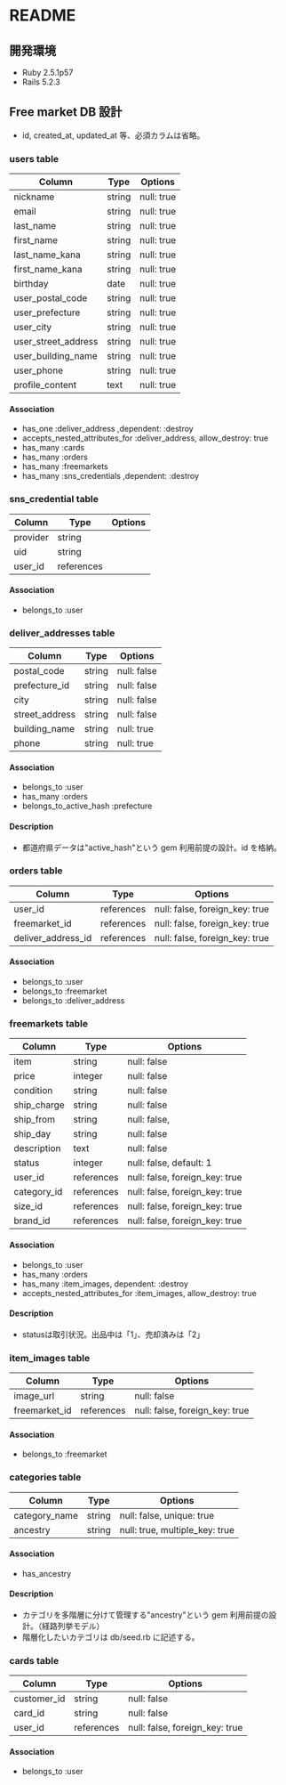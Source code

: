 # README

## 開発環境

- Ruby 2.5.1p57
- Rails 5.2.3

## Free market DB 設計

- id, created_at, updated_at 等、必須カラムは省略。

### users table

| Column              | Type   | Options                                |
| ------------------- | ------ | -------------------------------------- |
| nickname            | string | null: true                             |
| email               | string | null: true                             |
| last_name           | string | null: true                             |
| first_name          | string | null: true                             |
| last_name_kana      | string | null: true                             |
| first_name_kana     | string | null: true                             |
| birthday            | date   | null: true                             |
| user_postal_code    | string | null: true                             |
| user_prefecture     | string | null: true                             |
| user_city           | string | null: true                             |
| user_street_address | string | null: true                             |
| user_building_name  | string | null: true                             |
| user_phone          | string | null: true                             |
| profile_content     | text   | null: true                             |

#### Association

- has_one :deliver_address ,dependent: :destroy
- accepts_nested_attributes_for :deliver_address, allow_destroy: true
- has_many :cards
- has_many :orders
- has_many :freemarkets
- has_many :sns_credentials ,dependent: :destroy

### sns_credential table

| Column   | Type       | Options                        |
| -------- | ---------- | ------------------------------ |
| provider | string     |                                |
| uid      | string     |                                |
| user_id  | references |                                |

#### Association

- belongs_to :user


### deliver_addresses table

| Column          | Type       | Options                        |
| --------------- | ---------- | ------------------------------ |
| postal_code     | string     | null: false                    |
| prefecture_id   | string     | null: false                    |
| city            | string     | null: false                    |
| street_address  | string     | null: false                    |
| building_name   | string     | null: true                     |
| phone           | string     | null: true                     |

#### Association

- belongs_to :user
- has_many :orders
- belongs_to_active_hash :prefecture

#### Description

- 都道府県データは"active_hash"という gem 利用前提の設計。id を格納。

### orders table

| Column             | Type       | Options                        |
| ------------------ | ---------- | ------------------------------ |
| user_id            | references | null: false, foreign_key: true |
| freemarket_id      | references | null: false, foreign_key: true |
| deliver_address_id | references | null: false, foreign_key: true |

#### Association

- belongs_to :user
- belongs_to :freemarket
- belongs_to :deliver_address

### freemarkets table

| Column      | Type       | Options                        |
| ----------- | ---------- | ------------------------------ |
| item        | string     | null: false                    |
| price       | integer    | null: false                    |
| condition   | string     | null: false                    |
| ship_charge | string     | null: false                    |
| ship_from   | string     | null: false,                   |
| ship_day    | string     | null: false                    |
| description | text       | null: false                    |
| status      | integer    | null: false, default: 1        |
| user_id     | references | null: false, foreign_key: true |
| category_id | references | null: false, foreign_key: true |
| size_id     | references | null: false, foreign_key: true |
| brand_id    | references | null: false, foreign_key: true |

#### Association

- belongs_to :user
- has_many :orders
- has_many :item_images, dependent: :destroy
- accepts_nested_attributes_for :item_images, allow_destroy: true

#### Description

- statusは取引状況。出品中は「1」、売却済みは「2」

### item_images table

| Column        | Type       | Options                        |
| ------------- | ---------- | ------------------------------ |
| image_url     | string     | null: false                    |
| freemarket_id | references | null: false, foreign_key: true |

#### Association

- belongs_to :freemarket

### categories table

| Column        | Type   | Options                        |
| ------------- | ------ | ------------------------------ |
| category_name | string | null: false, unique: true      |
| ancestry      | string | null: true, multiple_key: true |

#### Association

- has_ancestry

#### Description

- カテゴリを多階層に分けて管理する"ancestry"という gem 利用前提の設計。（経路列挙モデル）
- 階層化したいカテゴリは db/seed.rb に記述する。

### cards table

| Column      | Type       | Options                        |
| ----------- | ---------- | ------------------------------ |
| customer_id | string     | null: false                    |
| card_id     | string     | null: false                    |
| user_id     | references | null: false, foreign_key: true |

#### Association

- belongs_to :user